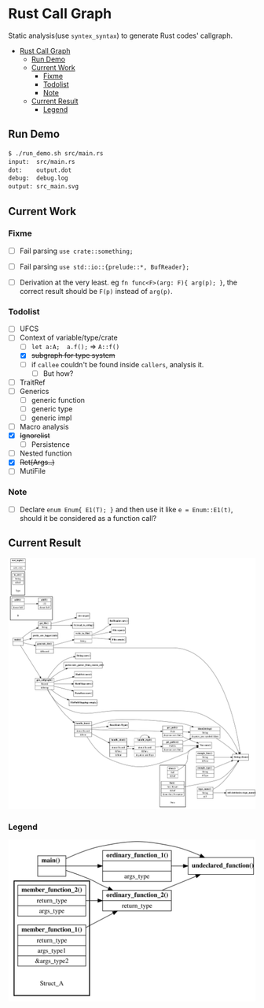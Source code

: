 # Rust Call Graph

Static analysis(use `syntex_syntax`) to generate Rust codes' callgraph.

- [Rust Call Graph](#rust-call-graph)
  - [Run Demo](#run-demo)
  - [Current Work](#current-work)
    - [Fixme](#fixme)
    - [Todolist](#todolist)
    - [Note](#note)
  - [Current Result](#current-result)
    - [Legend](#legend)


## Run Demo
```sh
$ ./run_demo.sh src/main.rs
input:  src/main.rs
dot:    output.dot
debug:  debug.log
output: src_main.svg
```
## Current Work
### Fixme
- [ ] Fail parsing `use crate::something;`
- [ ] Fail parsing `use std::io::{prelude::*, BufReader};`
- [ ] Derivation at the very least. eg 
    `fn func<F>(arg: F){ arg(p); }`, the correct result should be `F(p)` instead of `arg(p)`.
    

### Todolist
- [ ] UFCS
- [ ] Context of variable/type/crate
    - [ ] `let a:A;  a.f();` => `A::f()`
    - [x] ~~subgraph for type system~~
    - [ ] if `callee` couldn't be found inside `callers`, analysis it.
      - [ ] But how? 
- [ ] TraitRef 
- [ ] Generics
  - [ ] generic function
  - [ ] generic type
  - [ ] generic impl
- [ ] Macro analysis
- [x] ~~Ignorelist~~
  - [ ] Persistence
- [ ] Nested function
- [x] ~~Ret(Args..)~~
- [ ] MutiFile

### Note
- [ ] Declare `enum Enum{ E1(T); }` and then use it like `e = Enum::E1(t)`, should it be considered as a function call?


## Current Result
![](./README.svg)

### Legend
![](./LEGEND.svg)
